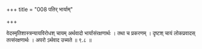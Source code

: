 +++
title = "008 पतिर् भार्याम्"

+++

वेदस्मृतिशास्त्रन्यायविरोधश् चायम् अर्थवादो भार्यासंरक्षणार्थः । तथा च प्रकरणम् । दृष्टश् चायं लोकप्रवादस् तत्संरक्षणार्थः । अपरो ऽर्थवाद उच्यते ॥ ९.८ ॥